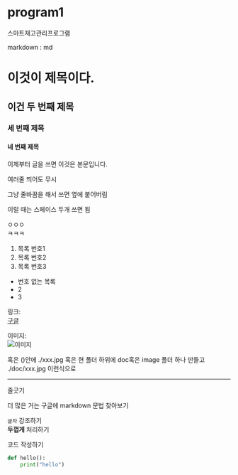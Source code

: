 # program1

스마트재고관리프로그램


markdown : md

# 이것이 제목이다.
## 이건 두 번째 제목
### 세 번째 제목
#### 네 번째 제목

이제부터 글을 쓰면 이것은 본문입니다.



여러줄 띄어도 무시

그냥 줄바꿈을 해서 쓰면
옆에 붙어버림

이럴 때는 스페이스 두개 쓰면 됨

ㅇㅇㅇ  
ㅋㅋㅋ

1. 목록 번호1
2. 목록 번호2
3. 목록 번호3
- 번호 없는 목록
- 2
- 3

링크:  
[구글](http://google.com)

이미지:  
![이미지](https://i.pinimg.com/originals/d9/82/f4/d982f4ec7d06f6910539472634e1f9b1.png)

혹은 ()안에 ./xxx.jpg
혹은 현 폴더 하위에 doc혹은 image 폴더 하나 만들고 
./doc/xxx.jpg 이런식으로


---
줄긋기

더 많은 거는 구글에 markdown 문법 찾아보기

`글자` 강조하기  
**두껍게** 처리하기


코드 작성하기
```python
def hello():
    print("hello")
```


